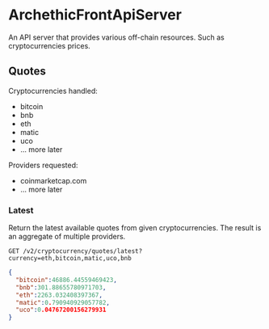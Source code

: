 # ArchethicFrontApiServer

An API server that provides various off-chain resources.
Such as cryptocurrencies prices.

## Quotes

Cryptocurrencies handled:

- bitcoin
- bnb
- eth
- matic
- uco
- ... more later

Providers requested:

- coinmarketcap.com
- ... more later

### Latest

Return the latest available quotes from given cryptocurrencies. The result is an aggregate of multiple providers.

`GET /v2/cryptocurrency/quotes/latest?currency=eth,bitcoin,matic,uco,bnb`

```json
{
  "bitcoin":46886.44559469423,
  "bnb":301.88655780971703,
  "eth":2263.032408397367,
  "matic":0.790940929057782,
  "uco":0.04767200156279931
}
```
